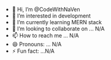 - 👋 Hi, I’m @CodeWithNaVen
- 👀 I’m interested in development
- 🌱 I’m currently learning MERN stack
- 💞️ I’m looking to collaborate on ... N/A
- 📫 How to reach me ... N/A
- 😄 Pronouns: ... N/A
- ⚡ Fun fact: ...N/A

<!---
CodeWithNaVen/CodeWithNaVen is a ✨ special ✨ repository because its `README.md` (this file) appears on your GitHub profile.
You can click the Preview link to take a look at your changes.
--->

